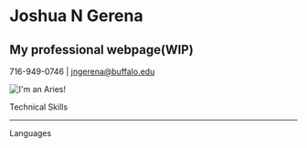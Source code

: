 # Joshua N Gerena
## My professional webpage(WIP)
716-949-0746 | jngerena@buffalo.edu


![I'm an Aries!]({{https://github.com/jngerena/jngerena.github.io}}/blob/master/avis.jpg)


Technical Skills
<hr>
Languages
